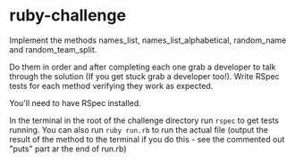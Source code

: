 # ruby-challenge

Implement the methods names_list, names_list_alphabetical, random_name and random_team_split.

Do them in order and after completing each one grab a developer to talk through the solution (If you get stuck grab a developer too!).  Write RSpec tests for each method verifying they work as expected.

You'll need to have RSpec installed.

In the terminal in the root of the challenge directory run `rspec` to get tests running.  You can also run `ruby run.rb` to run the actual file (output the result of the method to the terminal if you do this - see the commented out "puts" part ar the end of run.rb)
